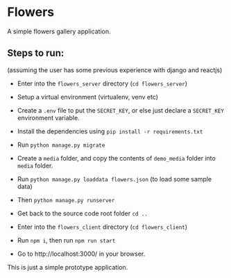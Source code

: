 # Flowers

A simple flowers gallery application.

## Steps to run:

(assuming the user has some previous experience with django and reactjs)

-   Enter into the `flowers_server` directory (`cd flowers_server`)
-   Setup a virtual environment (virtualenv, venv etc)
-   Create a `.env` file to put the `SECRET_KEY`, or else just declare a `SECRET_KEY` environment variable.
-   Install the dependencies using `pip install -r requirements.txt`
-   Run `python manage.py migrate`
-   Create a `media` folder, and copy the contents of `demo_media` folder into `media` folder.
-   Run `python manage.py loaddata flowers.json` (to load some sample data)
-   Then `python manage.py runserver`

-   Get back to the source code root folder `cd ..`

-   Enter into the `flowers_client` directory (`cd flowers_client`)
-   Run `npm i`, then run `npm run start`
-   Go to http://localhost:3000/ in your browser.

This is just a simple prototype application.
